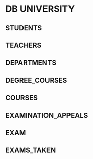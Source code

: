 # DB UNIVERSITY

##

##

## STUDENTS

## TEACHERS

## DEPARTMENTS

## DEGREE_COURSES

## COURSES

## EXAMINATION_APPEALS

## EXAM

## EXAMS_TAKEN
